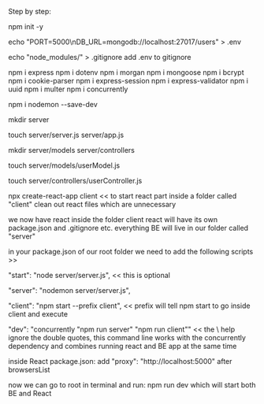 Step by step:

npm init -y

echo "PORT=5000\nDB_URL=mongodb://localhost:27017/users" > .env

echo "node_modules/" > .gitignore
add .env to gitignore

npm i express
npm i dotenv
npm i morgan
npm i mongoose
npm i bcrypt
npm i cookie-parser
npm i express-session
npm i express-validator
npm i uuid
npm i multer
npm i concurrently

npm i nodemon --save-dev

mkdir server

touch server/server.js server/app.js

mkdir server/models server/controllers

touch server/models/userModel.js

touch server/controllers/userController.js

npx create-react-app client
<< to start react part inside a folder called "client"
clean out react files which are unnecessary

we now have react inside the folder client
react will have its own package.json and .gitignore etc.
everything BE will live in our folder called "server"

in your package.json of our root folder we need to add the following scripts >>

"start": "node server/server.js",
<< this is optional

"server": "nodemon server/server.js",

"client": "npm start --prefix client",
<< prefix will tell npm start to go inside client and execute

"dev": "concurrently \"npm run server\" \"npm run client\""
<< the \ help ignore the double quotes, this command line works with the concurrently dependency and combines running react and BE app at the same time

inside React package.json: add "proxy": "http://localhost:5000" after browsersList

now we can go to root in terminal and run:
npm run dev
which will start both BE and React
